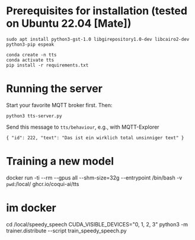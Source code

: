 # Prerequisites for installation (tested on Ubuntu 22.04 [Mate])

```
sudo apt install python3-gst-1.0 libgirepository1.0-dev libcairo2-dev python3-pip espeak

conda create -n tts
conda activate tts
pip install -r requirements.txt
```

# Running the server

Start your favorite MQTT broker first. Then:

    python3 tts-server.py

Send this message to `tts/behaviour`, e.g., with MQTT-Explorer

    { "id": 222, "text": "Das ist ein wirklich total unsinniger text" }

# Training a new model

docker run -ti --rm --gpus all --shm-size=32g --entrypoint /bin/bash -v `pwd`:/local/ ghcr.io/coqui-ai/tts
# im docker
cd /local/speedy_speech
CUDA_VISIBLE_DEVICES="0, 1, 2, 3" python3 -m trainer.distribute --script train_speedy_speech.py

